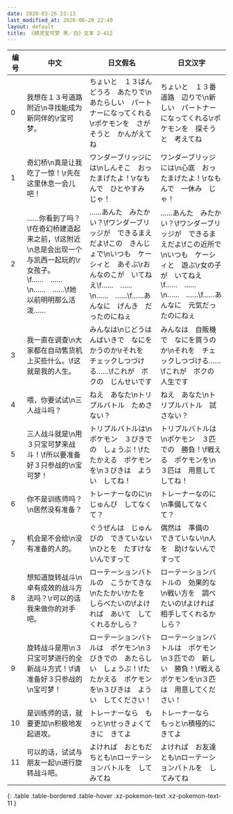 ```yaml
---
date: 2020-03-26 23:13
last_modified_at: 2020-06-20 22:40
layout: default
title: 《精灵宝可梦 黑／白》文本 2-412
---
```

| 编号 | 中文 | 日文假名 | 日文汉字 |
| ---- | ---- | ---- | --- |
| 0 | 我想在１３号道路附近\n寻找能成为新同伴的\r宝可梦。 | ちょいと　１３ばんどうろ　あたりで\nあたらしい　パートナーになってくれる\rポケモンを　さがそうと　かんがえてね | ちょいと　１３番道路　辺りで\n新しい　パートナーになってくれる\rポケモンを　探そうと　考えてね |
| 1 | 奇幻桥\n真是让我吃了一惊！\r先在这里休息一会儿吧！ | ワンダーブリッジには\nしんそこ　おったまげたよ！\rなもんで　ひとやすみ　じゃ！ | ワンダーブリッジには\n心底　おったまげたよ！\rなもんで　一休み　じゃ！ |
| 2 | ……你看到了吗？\f在奇幻桥建造起来之前，\f这附近\n总是会出现一个与凯西一起玩的\r女孩子。\f……　……\n……　……\f她以前明明那么活泼…… | ……あんた　みたかい？\fワンダーブリッジが　できるまえだよ\fこの　きんじょで\nいつも　ケーシィと　あそぶ\rおんなのこが　いてねえ\f……　……\n……　……\f……あんなに　げんき　だったのにねぇ | ……あんた　みたかい？\fワンダーブリッジが　できるまえだよ\fこの近所で\nいつも　ケーシィと　遊ぶ\r女の子が　いてねえ\f……　……\n……　……\f……あんなに　元気だったのにねぇ |
| 3 | 我一直在调查\n大家都在自动售货机上买些什么。\f这就是我的人生。 | みんなは\nじどうはんばいきで　なにを　かうのか\rそれを　チェックしつづける……\fこれが　ボクの　じんせいです | みんなは　自販機で　なにを買うのか\nそれを　チェックしつづける……\fこれが　ボクの　人生です |
| 4 | 喂，你要试试\n三人战斗吗？ | ねえ　あなた\nトリプルバトル　ためさない？ | ねえ　あなた\nトリプルバトル　試さない？ |
| 5 | 三人战斗就是\n用３只宝可梦来战斗！\f所以要准备好３只参战的\n宝可梦！ | トリプルバトルは\nポケモン　３びきでの　しょうぶ！\fたたかえる　ポケモンを\n３びきは　ようい　してね！ | トリプルバトルは\nポケモン　３匹での　勝負！\f戦える　ポケモンを\n３匹は　用意してしてね！ |
| 6 | 你不是训练师吗？\n居然没有准备？ | トレーナーなのに\nじゅんび　してなくて？ | トレーナーなのに\n準備してなくて？ |
| 7 | 机会是不会给\n没有准备的人的。 | ぐうぜんは　じゅんびの　できていない\nひとを　たすけないんですって | 偶然は　準備の　できていない\n人を　助けないんですって |
| 8 | 想知道旋转战斗\n卓有成效的战斗方法吗？\r可以的话我来做你的对手吧。 | ローテーションバトルの　こうかてきな\nたたかいかたを　しらべたいの\fよければ　あいて　してくれるかしら？ | ローテーションバトルの　効果的な\n戦い方を　調べたいの\fよければ　相手してくれるかしら？ |
| 9 | 旋转战斗是用\n３只宝可梦进行的全新战斗方式！\f请准备好３只参战的\n宝可梦！ | ローテーションバトルは　ポケモン\n３びきでの　あたらしい　しょうぶ！\fたたかえる　ポケモンを\n３びきは　ようい　してください！ | ローテーションバトルは　ポケモン\n３匹での　新しい　勝負！\f戦える　ポケモンを\n３匹は　用意してください！ |
| 10 | 是训练师的话，就要更加\n积极地发起进攻。 | トレーナーなら　もっと\nせっきょくてきに　きてよ | トレーナーなら　もっと\n積極的に　きてよ |
| 11 | 可以的话，试试与朋友一起\n进行旋转战斗吧。 | よければ　おともだちとも\nローテーションバトルを　してみてね | よければ　お友達とも\nローテーションバトルを　してみてね |
{: .table .table-bordered .table-hover .xz-pokemon-text .xz-pokemon-text-11 }